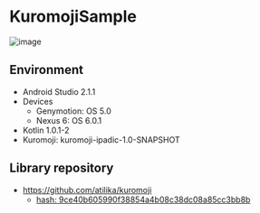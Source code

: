 # KuromojiSample

![image](https://raw.githubusercontent.com/sakebook/KuromojiSample/master/art/demo.gif)

## Environment
 * Android Studio 2.1.1
 * Devices
    * Genymotion: OS 5.0 
    * Nexus 6: OS 6.0.1 
 * Kotlin 1.0.1-2
 * Kuromoji: kuromoji-ipadic-1.0-SNAPSHOT

## Library repository
 * https://github.com/atilika/kuromoji
    * [hash: 9ce40b605990f38854a4b08c38dc08a85cc3bb8b](https://github.com/atilika/kuromoji/tree/9ce40b605990f38854a4b08c38dc08a85cc3bb8b)
   
